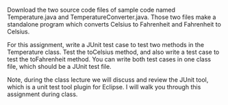 Download the two source code files of sample code named Temperature.java and TemperatureConverter.java.   Those two files make a standalone program which converts Celsius to Fahrenheit and Fahrenheit to Celsius.

For this assignment, write a JUnit test case to test two methods in the Temperature class.  Test the toCelsius method, and also write a test case to test the toFahrenheit method.  You can write both test cases in one class file, which should be a JUnit test file.

Note, during the class lecture we will discuss and review the JUnit tool, which is a unit test tool plugin for Eclipse.  I will walk you through this assignment during class.